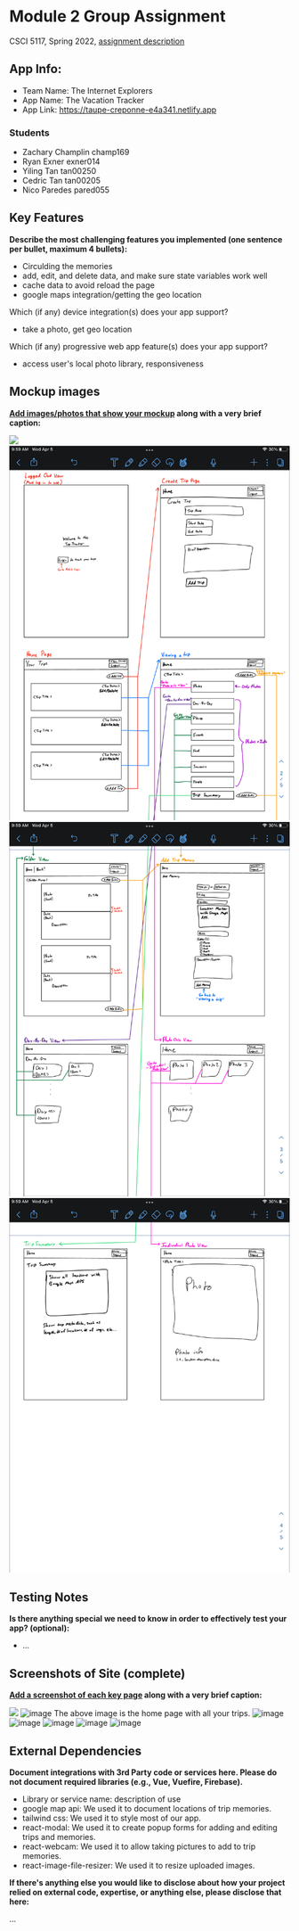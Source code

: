 # Module 2 Group Assignment

CSCI 5117, Spring 2022, [assignment description](https://canvas.umn.edu/courses/355584/pages/project-2)

## App Info:

* Team Name: The Internet Explorers
* App Name: The Vacation Tracker
* App Link: <https://taupe-creponne-e4a341.netlify.app>

### Students

* Zachary Champlin champ169
* Ryan Exner exner014
* Yiling Tan tan00250
* Cedric Tan tan00205
* Nico Paredes pared055


## Key Features

**Describe the most challenging features you implemented
(one sentence per bullet, maximum 4 bullets):**

* Circulding the memories
* add, edit, and delete data, and make sure state variables work well
* cache data to avoid reload the page
* google maps integration/getting the geo location


Which (if any) device integration(s) does your app support?

* take a photo, get geo location

Which (if any) progressive web app feature(s) does your app support?

* access user's local photo library, responsiveness



## Mockup images

**[Add images/photos that show your mockup](https://stackoverflow.com/questions/10189356/how-to-add-screenshot-to-readmes-in-github-repository) along with a very brief caption:**

![](https://media.giphy.com/media/26ufnwz3wDUli7GU0/giphy.gif)
![](mockup_images/p2_mockup_1.PNG?raw=true)
![](mockup_images/p2_mockup_2.PNG?raw=true)
![](mockup_images/p2_mockup_3.PNG?raw=true)


## Testing Notes

**Is there anything special we need to know in order to effectively test your app? (optional):**

* ...



## Screenshots of Site (complete)

**[Add a screenshot of each key page](https://stackoverflow.com/questions/10189356/how-to-add-screenshot-to-readmes-in-github-repository)
along with a very brief caption:**

![](https://media.giphy.com/media/o0vwzuFwCGAFO/giphy.gif)
![image](https://user-images.githubusercontent.com/123017829/235562917-c50cc965-c280-44c6-8d61-cf6e1d8a5488.png)
The above image is the home page with all your trips.
![image](https://user-images.githubusercontent.com/123017829/235562963-6206c2fa-762e-4e4b-ae5f-dde60f1c4aa5.png)
![image](https://user-images.githubusercontent.com/123017829/235563087-169d24e0-9f8d-463b-aea8-f277d60ab829.png)
![image](https://user-images.githubusercontent.com/123017829/235563170-af4210e7-2af0-4928-b9db-5b89569d81ff.png)
![image](https://user-images.githubusercontent.com/123017829/235563214-2a755f5b-b060-4151-b691-48f969a19a75.png)
![image](https://user-images.githubusercontent.com/123017829/235563253-8c27c04a-9e0e-4c92-b685-b7b2cd71c957.png)



## External Dependencies

**Document integrations with 3rd Party code or services here.
Please do not document required libraries (e.g., Vue, Vuefire, Firebase).**

* Library or service name: description of use
* google map api: We used it to document locations of trip memories.
* tailwind css: We used it to style most of our app.
* react-modal: We used it to create popup forms for adding and editing trips and memories.
* react-webcam: We used it to allow taking pictures to add to trip memories.
* react-image-file-resizer: We used it to resize uploaded images.

**If there's anything else you would like to disclose about how your project
relied on external code, expertise, or anything else, please disclose that
here:**

...
